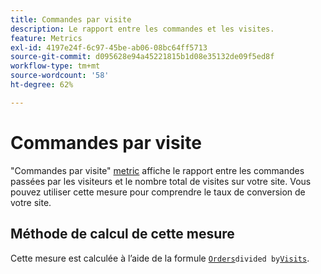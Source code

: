 ```yaml
---
title: Commandes par visite
description: Le rapport entre les commandes et les visites.
feature: Metrics
exl-id: 4197e24f-6c97-45be-ab06-08bc64ff5713
source-git-commit: d095628e94a45221815b1d08e35132de09f5ed8f
workflow-type: tm+mt
source-wordcount: '58'
ht-degree: 62%

---
```


# Commandes par visite

&quot;Commandes par visite&quot; [metric](overview.md) affiche le rapport entre les commandes passées par les visiteurs et le nombre total de visites sur votre site. Vous pouvez utiliser cette mesure pour comprendre le taux de conversion de votre site.

## Méthode de calcul de cette mesure

Cette mesure est calculée à l’aide de la formule [`Orders`](orders.md)` divided by `[`Visits`](visits.md).

